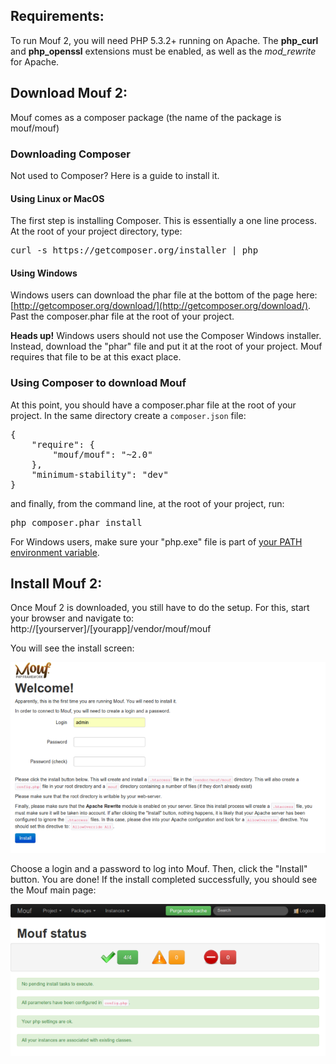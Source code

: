 Requirements:
---------------------
To run Mouf 2, you will need PHP 5.3.2+ running on Apache.
The **php_curl** and **php_openssl** extensions must be enabled, as well as the *mod_rewrite* for Apache.

Download Mouf 2:
--------------------------

Mouf comes as a composer package (the name of the package is mouf/mouf)

### Downloading Composer
Not used to Composer? Here is a guide to install it.

#### Using Linux or MacOS
The first step is installing Composer. This is essentially a one line process. At the root of your project directory, type:

<pre>
curl -s https://getcomposer.org/installer | php
</pre>

#### Using Windows
Windows users can download the phar file at the bottom of the page here: [http://getcomposer.org/download/](http://getcomposer.org/download/). 
Past the composer.phar file at the root of your project.

<div class="warning"><strong>Heads up!</strong> Windows users should not use the Composer Windows installer. Instead, download the "phar" file and put it at the root of your project.
Mouf requires that file to be at this exact place.</div>

### Using Composer to download Mouf
At this point, you should have a composer.phar file at the root of your project.
In the same directory create a <code>composer.json</code> file:
<pre>
{
    "require": {
        "mouf/mouf": "~2.0"
    },
    "minimum-stability": "dev" 
}
</pre>

and finally, from the command line, at the root of your project, run:
<pre>
php composer.phar install
</pre>

For Windows users, make sure your "php.exe" file is part of [your PATH environment variable](http://www.php.net/manual/en/faq.installation.php#faq.installation.addtopath).

Install Mouf 2:
---------------
Once Mouf 2 is downloaded, you still have to do the setup.
For this, start your browser and navigate to: http://[yourserver]/[yourapp]/vendor/mouf/mouf

You will see the install screen:

<img src="images/user_registration.png" alt="" />

Choose a login and a password to log into Mouf. Then, click the "Install" button. You are done! If the install completed successfully, you should see the Mouf main page:

<img src="images/status_install.png" alt="" />
